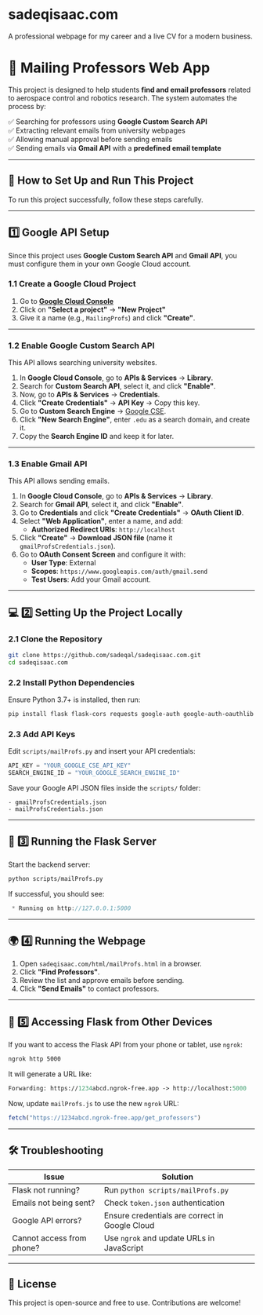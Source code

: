 # sadeqisaac.com
A professional webpage for my career and a live CV for a modern business.


# 📧 Mailing Professors Web App

This project is designed to help students **find and email professors** related to aerospace control and robotics research. The system automates the process by:

✅ Searching for professors using **Google Custom Search API**  
✅ Extracting relevant emails from university webpages  
✅ Allowing manual approval before sending emails  
✅ Sending emails via **Gmail API** with a **predefined email template**  

---

## 🚀 How to Set Up and Run This Project
To run this project successfully, follow these steps carefully.

---

## 1️⃣ Google API Setup
Since this project uses **Google Custom Search API** and **Gmail API**, you must configure them in your own Google Cloud account.

### **1.1 Create a Google Cloud Project**
1. Go to **[Google Cloud Console](https://console.cloud.google.com/)**
2. Click on **"Select a project"** → **"New Project"**
3. Give it a name (e.g., `MailingProfs`) and click **"Create"**.

---

### **1.2 Enable Google Custom Search API**
This API allows searching university websites.

1. In **Google Cloud Console**, go to **APIs & Services** → **Library**.
2. Search for **Custom Search API**, select it, and click **"Enable"**.
3. Now, go to **APIs & Services** → **Credentials**.
4. Click **"Create Credentials"** → **API Key** → Copy this key.
5. Go to **Custom Search Engine** → [Google CSE](https://cse.google.com/cse/).
6. Click **"New Search Engine"**, enter `.edu` as a search domain, and create it.
7. Copy the **Search Engine ID** and keep it for later.

---

### **1.3 Enable Gmail API**
This API allows sending emails.

1. In **Google Cloud Console**, go to **APIs & Services** → **Library**.
2. Search for **Gmail API**, select it, and click **"Enable"**.
3. Go to **Credentials** and click **"Create Credentials"** → **OAuth Client ID**.
4. Select **"Web Application"**, enter a name, and add:
   - **Authorized Redirect URIs**: `http://localhost`
5. Click **"Create"** → **Download JSON file** (name it `gmailProfsCredentials.json`).
6. Go to **OAuth Consent Screen** and configure it with:
   - **User Type**: External
   - **Scopes**: `https://www.googleapis.com/auth/gmail.send`
   - **Test Users**: Add your Gmail account.

---

## 💻 2️⃣ Setting Up the Project Locally
### **2.1 Clone the Repository**
```sh
git clone https://github.com/sadeqal/sadeqisaac.com.git
cd sadeqisaac.com
```

### **2.2 Install Python Dependencies**
Ensure Python 3.7+ is installed, then run:
```sh
pip install flask flask-cors requests google-auth google-auth-oauthlib google-auth-httplib2 googleapiclient
```

### **2.3 Add API Keys**
Edit `scripts/mailProfs.py` and insert your API credentials:
```python
API_KEY = "YOUR_GOOGLE_CSE_API_KEY"
SEARCH_ENGINE_ID = "YOUR_GOOGLE_SEARCH_ENGINE_ID"
```
Save your Google API JSON files inside the `scripts/` folder:
```
- gmailProfsCredentials.json
- mailProfsCredentials.json
```

---

## 🚀 3️⃣ Running the Flask Server
Start the backend server:
```sh
python scripts/mailProfs.py
```
If successful, you should see:
```csharp
 * Running on http://127.0.0.1:5000
```

---

## 🌍 4️⃣ Running the Webpage
1. Open `sadeqisaac.com/html/mailProfs.html` in a browser.
2. Click **"Find Professors"**.
3. Review the list and approve emails before sending.
4. Click **"Send Emails"** to contact professors.

---

## 📡 5️⃣ Accessing Flask from Other Devices
If you want to access the Flask API from your phone or tablet, use `ngrok`:
```sh
ngrok http 5000
```
It will generate a URL like:
```perl
Forwarding: https://1234abcd.ngrok-free.app -> http://localhost:5000
```
Now, update `mailProfs.js` to use the new `ngrok` URL:
```js
fetch("https://1234abcd.ngrok-free.app/get_professors")
```

---

## 🛠 Troubleshooting
| Issue | Solution |
|--------|----------|
| Flask not running? | Run `python scripts/mailProfs.py` |
| Emails not being sent? | Check `token.json` authentication |
| Google API errors? | Ensure credentials are correct in Google Cloud |
| Cannot access from phone? | Use `ngrok` and update URLs in JavaScript |

---

## 📜 License
This project is open-source and free to use. Contributions are welcome!

